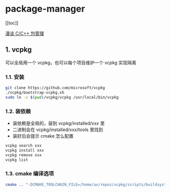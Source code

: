 # package-manager

[[toc]]

[漫谈 C/C++ 包管理](https://zhuanlan.zhihu.com/p/689826861)

## 1. vcpkg

可以全局用一个 vcpkg，也可以每个项目维护一个 vcpkg 实现隔离

### 1.1. 安装

```sh
git clone https://github.com/microsoft/vcpkg
./vcpkg/bootstrap-vcpkg.sh
sudo ln -s $(pwd)/vcpkg/vcpkg /usr/local/bin/vcpkg
```

### 1.2. 装依赖

- 装依赖是全局的，装到 vcpkg/installed/xxx 里
- 二进制会在 vcpkg/installed/xxx/tools 里找到
- 装好后会提示 cmake 怎么配置

```sh
vcpkg search xxx
vcpkg install xxx
vcpkg remove xxx
vcpkg list
```

### 1.3. cmake 编译选项

```sh
cmake .. "-DCMAKE_TOOLCHAIN_FILE=/home/ax/repos/vcpkg/scripts/buildsystems/vcpkg.cmake"
```
